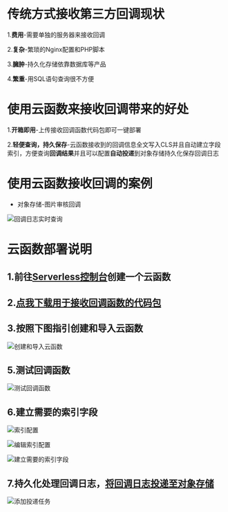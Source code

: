 # 传统方式接收第三方回调现状

1.**费用**-需要单独的服务器来接收回调  

2.**复杂**-繁琐的Nginx配置和PHP脚本  

3.**臃肿**-持久化存储依靠数据库等产品  

4.**繁重**-用SQL语句查询很不方便

# 使用云函数来接收回调带来的好处

1.**开箱即用**-上传接收回调函数代码包即可一键部署

2.**轻便查询，持久保存**-云函数接收到的回调信息全文写入CLS并且自动建立字段索引，方便查询**回调结果**并且可以配置**自动投递**到对象存储持久化保存回调日志

# 使用云函数接收回调的案例

- 对象存储-图片审核回调

![回调日志实时查询](https://sls-1252458796/GItHub/WebFunc-php7-receive_callback/img/%E5%9B%9E%E8%B0%83%E6%97%A5%E5%BF%97%E5%AE%9E%E6%97%B6%E6%9F%A5%E8%AF%A2.png?imageView2/2/w/1320)

# 云函数部署说明

## 1.前往[Serverless控制台](https://console.cloud.tencent.com/scf/list)创建一个云函数

## 2.[点我下载用于接收回调函数的代码包](https://sls-1252458796.cos.ap-guangzhou.myqcloud.com/DEMO/%E6%8E%A5%E6%94%B6%E7%AC%AC%E4%B8%89%E6%96%B9%E5%9B%9E%E8%B0%83%E5%87%BD%E6%95%B0%E4%BB%A3%E7%A0%81%E5%8C%85-PHP7.zip)

## 3.按照下图指引创建和导入云函数

![创建和导入云函数](https://sls-1252458796/GItHub/WebFunc-php7-receive_callback/img/%E5%88%9B%E5%BB%BA%E5%92%8C%E5%AF%BC%E5%85%A5%E4%BA%91%E5%87%BD%E6%95%B0.png?imageView2/2/w/1320)

## 5.测试回调函数

![测试回调函数](https://sls-1252458796/GItHub/WebFunc-php7-receive_callback/img/%E6%B5%8B%E8%AF%95%E5%9B%9E%E8%B0%83%E5%87%BD%E6%95%B0.png?imageView2/2/w/1320)

## 6.建立需要的索引字段

![索引配置](https://sls-1252458796/GItHub/WebFunc-php7-receive_callback/img/%E7%B4%A2%E5%BC%95%E9%85%8D%E7%BD%AE.png?imageView2/2/w/1320)

![编辑索引配置](sls-1252458796/GItHub/WebFunc-php7-receive_callback/img/%E7%BC%96%E8%BE%91%E7%B4%A2%E5%BC%95%E9%85%8D%E7%BD%AE.png?imageView2/2/w/1320)

![建立需要的索引字段](https://sls-1252458796/GItHub/WebFunc-php7-receive_callback/img/%E5%BB%BA%E7%AB%8B%E9%9C%80%E8%A6%81%E7%9A%84%E7%B4%A2%E5%BC%95%E5%AD%97%E6%AE%B5.png?imageView2/2/w/1320)

## 7.持久化处理回调日志，[将回调日志投递至对象存储](https://console.cloud.tencent.com/cls/shipper/cos)

![添加投递任务](https://sls-1252458796/GItHub/WebFunc-php7-receive_callback/img/%E6%B7%BB%E5%8A%A0%E6%8A%95%E9%80%92%E4%BB%BB%E5%8A%A1.png?imageView2/2/w/1320)
